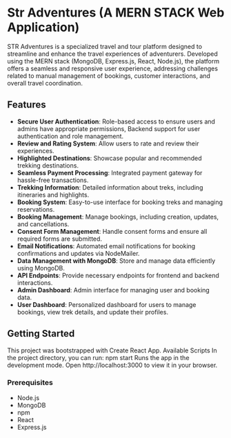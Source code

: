 # Str Adventures (A MERN STACK Web Application)

STR Adventures is a specialized travel and tour platform designed to streamline and enhance the travel experiences of adventurers. 
Developed using the MERN stack (MongoDB, Express.js, React, Node.js), the platform offers a seamless and responsive user experience, addressing challenges related to manual management of bookings, 
customer interactions, and overall travel coordination.

## Features

- **Secure User Authentication**: Role-based access to ensure users and admins have appropriate permissions, Backend support for user authentication and role management.
- **Review and Rating System**: Allow users to rate and review their experiences.
- **Highlighted Destinations**: Showcase popular and recommended trekking destinations.
- **Seamless Payment Processing**: Integrated payment gateway for hassle-free transactions.
- **Trekking Information**: Detailed information about treks, including itineraries and highlights.
- **Booking System**: Easy-to-use interface for booking treks and managing reservations.
- **Booking Management**: Manage bookings, including creation, updates, and cancellations.
- **Consent Form Management**: Handle consent forms and ensure all required forms are submitted.
- **Email Notifications**: Automated email notifications for booking confirmations and updates via NodeMailer.
- **Data Management with MongoDB**: Store and manage data efficiently using MongoDB.
- **API Endpoints**: Provide necessary endpoints for frontend and backend interactions.
- **Admin Dashboard**: Admin interface for managing user and booking data.
- **User Dashboard**: Personalized dashboard for users to manage bookings, view trek details, and update their profiles.

## Getting Started
This project was bootstrapped with Create React App.
Available Scripts
In the project directory, you can run:
npm start
Runs the app in the development mode.
Open http://localhost:3000 to view it in your browser.

### Prerequisites
- Node.js
- MongoDB
- npm
- React
- Express.js
